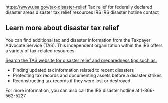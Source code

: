 

https://www.usa.gov/tax-disaster-relief
Tax relief for federally declared disaster areas
disaster tax relief resources IRS
IRS disaster hotline contact

**Learn more about disaster tax relief**
----------------------------------------

You can find additional tax and disaster information from the Taxpayer Advocate Service (TAS). This independent organization within the IRS offers a variety of tax-related resources.

[Search the TAS website for disaster relief and preparedness tips such as:](https://www.taxpayeradvocate.irs.gov/disaster-relief/)

* Finding updated tax information related to recent disasters
* Protecting tax records and documenting assets before a disaster strikes
* Reconstructing tax records if they were lost or destroyed

For more information, you can also call the IRS disaster hotline at 1-866-562-5227.
